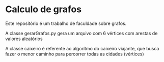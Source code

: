 # Calculo de grafos

Este repositório é um trabalho de faculdade sobre grafos.

A classe gerarGrafos.py gera um arquivo com 6 vértices com arestas de valores aleatórios

A classe caixeiro é referente ao algorítmo do caixeiro viajante, que busca fazer o menor caminho para percorrer todas as cidades (vértices)

